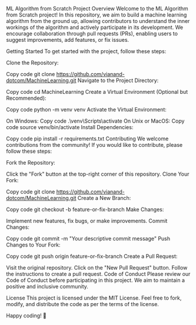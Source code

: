 ML Algorithm from Scratch Project
Overview
Welcome to the ML Algorithm from Scratch project! In this repository, we aim to build a machine learning algorithm from the ground up, allowing contributors to understand the inner workings of the algorithm and actively participate in its development. We encourage collaboration through pull requests (PRs), enabling users to suggest improvements, add features, or fix issues.

Getting Started
To get started with the project, follow these steps:

Clone the Repository:

Copy code
git clone https://github.com/vianand-dotcom/MachineLearning.git
Navigate to the Project Directory:

Copy code
cd MachineLearning
Create a Virtual Environment (Optional but Recommended):

Copy code
python -m venv venv
Activate the Virtual Environment:

On Windows:
Copy code
.\venv\Scripts\activate
On Unix or MacOS:
Copy code
source venv/bin/activate
Install Dependencies:

Copy code
pip install -r requirements.txt
Contributing
We welcome contributions from the community! If you would like to contribute, please follow these steps:

Fork the Repository:

Click the "Fork" button at the top-right corner of this repository.
Clone Your Fork:

Copy code
git clone https://github.com/vianand-dotcom/MachineLearning.git
Create a New Branch:

Copy code
git checkout -b feature-or-fix-branch
Make Changes:

Implement new features, fix bugs, or make improvements.
Commit Changes:

Copy code
git commit -m "Your descriptive commit message"
Push Changes to Your Fork:

Copy code
git push origin feature-or-fix-branch
Create a Pull Request:

Visit the original repository.
Click on the "New Pull Request" button.
Follow the instructions to create a pull request.
Code of Conduct
Please review our Code of Conduct before participating in this project. We aim to maintain a positive and inclusive community.

License
This project is licensed under the MIT License. Feel free to fork, modify, and distribute the code as per the terms of the license.

Happy coding! 🚀
